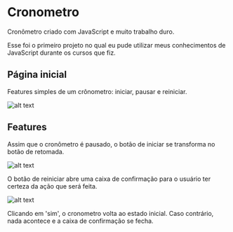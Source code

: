 # Cronometro

Cronômetro criado com JavaScript e muito trabalho duro.

Esse foi o primeiro projeto no qual eu pude utilizar meus conhecimentos de JavaScript durante os cursos que fiz.


## Página inicial

Features simples de um crônometro: iniciar, pausar e reiniciar.

![alt text](https://i.imgur.com/ool4l0j.png)

## Features

Assim que o cronômetro é pausado, o botão de iniciar se transforma no botão de retomada.

![alt text](https://imgur.com/8iGlJc9)

O botão de reiniciar abre uma caixa de confirmação para o usuário ter certeza da ação que será feita.

![alt text](https://i.imgur.com/lAMkqrW.png)

Clicando em 'sim', o cronometro volta ao estado inicial. Caso contrário, nada acontece e a caixa de confirmação se fecha.
